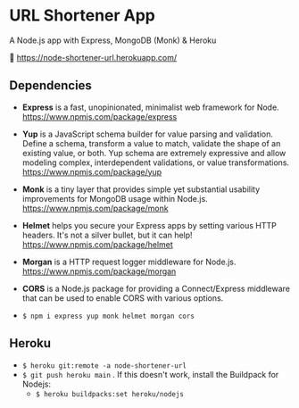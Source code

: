 # URL Shortener App

A Node.js app with Express, MongoDB (Monk) & Heroku

:link: https://node-shortener-url.herokuapp.com/

## Dependencies

- **Express** is a fast, unopinionated, minimalist web framework for Node. https://www.npmjs.com/package/express
- **Yup** is a JavaScript schema builder for value parsing and validation. Define a schema, transform a value to match, validate the shape of an existing value, or both. Yup schema are extremely expressive and allow modeling complex, interdependent validations, or value transformations. https://www.npmjs.com/package/yup
- **Monk** is a tiny layer that provides simple yet substantial usability improvements for MongoDB usage within Node.js. https://www.npmjs.com/package/monk
- **Helmet** helps you secure your Express apps by setting various HTTP headers. It's not a silver bullet, but it can help! https://www.npmjs.com/package/helmet
- **Morgan** is a HTTP request logger middleware for Node.js. https://www.npmjs.com/package/morgan
- **CORS** is a Node.js package for providing a Connect/Express middleware that can be used to enable CORS with various options.

- `$ npm i express yup monk helmet morgan cors`

## Heroku

- `$ heroku git:remote -a node-shortener-url`
- `$ git push heroku main` . If this doesn't work, install the Buildpack for Nodejs:
  - `$ heroku buildpacks:set heroku/nodejs`

